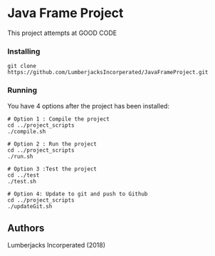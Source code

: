 # Java Frame Project

This project attempts at GOOD CODE

### Installing

```
git clone https://github.com/LumberjacksIncorperated/JavaFrameProject.git
```

### Running

You have 4 options after the project has been installed:

```
# Option 1 : Compile the project
cd ../project_scripts
./compile.sh

# Option 2 : Run the project
cd ../project_scripts
./run.sh

# Option 3 :Test the project
cd ../test
./test.sh

# Option 4: Update to git and push to Github
cd ../project_scripts
./updateGit.sh
```


## Authors

Lumberjacks Incorperated (2018)
